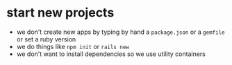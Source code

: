 # start new projects

- we don't create new apps by typing by hand a `package.json` or a `gemfile` or set a ruby version
- we do things like `npm init` or `rails new`
- we don't want to install dependencies so we use utility containers
